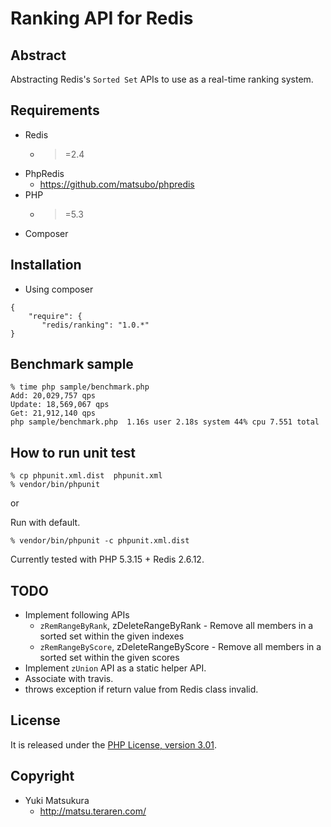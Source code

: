 Ranking API for Redis
=============================

Abstract
-----------------------------
Abstracting Redis's `Sorted Set` APIs to use as a real-time ranking system.

Requirements
-----------------------------
- Redis
  - >=2.4
- PhpRedis
  - https://github.com/matsubo/phpredis
- PHP
  - >=5.3
- Composer



Installation
----------------------------

* Using composer

```
{
    "require": {
       "redis/ranking": "1.0.*"
}
```

Benchmark sample
-----------------------------
```
% time php sample/benchmark.php
Add: 20,029,757 qps
Update: 18,569,067 qps
Get: 21,912,140 qps
php sample/benchmark.php  1.16s user 2.18s system 44% cpu 7.551 total
```


How to run unit test
----------------------------
```
% cp phpunit.xml.dist  phpunit.xml
% vendor/bin/phpunit
```
or

Run with default.
```
% vendor/bin/phpunit -c phpunit.xml.dist
```

Currently tested with PHP 5.3.15 + Redis 2.6.12.


TODO
-----------------------------
- Implement following APIs
  - `zRemRangeByRank`, zDeleteRangeByRank - Remove all members in a sorted set within the given indexes
  - `zRemRangeByScore`, zDeleteRangeByScore - Remove all members in a sorted set within the given scores
- Implement `zUnion` API as a static helper API.
- Associate with travis.
- throws exception if return value from Redis class invalid.



License
----------------------------
It is released under the [PHP License, version 3.01](http://www.php.net/license/3_01.txt).

Copyright
-----------------------------
- Yuki Matsukura
  - http://matsu.teraren.com/


